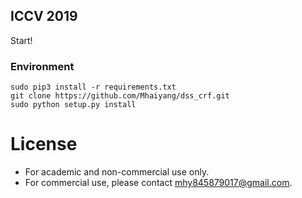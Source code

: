 ## ICCV 2019

Start!

### Environment

```
sudo pip3 install -r requirements.txt
git clone https://github.com/Mhaiyang/dss_crf.git
sudo python setup.py install
```

# License
* For academic and non-commercial use only.
* For commercial use, please contact [mhy845879017@gmail.com](https://www.google.com/gmail/).
